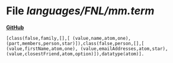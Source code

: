# File _languages/FNL/mm.term_
**[GitHub](https://github.com/softlang/yas/blob/master/languages/FNL/mm.term)**
```
[class(false,family,[],[ (value,name,atom,one), (part,members,person,star)]),class(false,person,[],[ (value,firstName,atom,one), (value,emailAddresses,atom,star), (value,closestFriend,atom,option)]),datatype(atom)].
```
